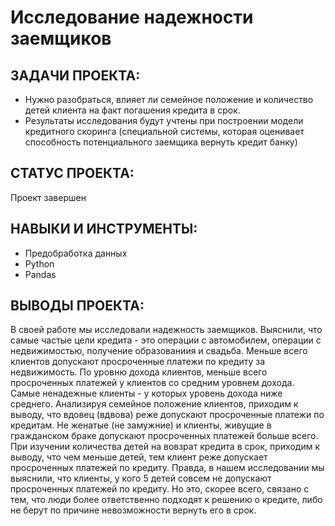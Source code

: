# Исследование надежности заемщиков

## ЗАДАЧИ ПРОЕКТА: 
* Нужно разобраться, влияет ли семейное положение и количество детей клиента на факт погашения кредита в срок.
* Результаты исследования будут учтены при построении модели кредитного скоринга (специальной системы, которая оценивает способность потенциального заемщика вернуть кредит банку)

## СТАТУС ПРОЕКТА:
Проект завершен

## НАВЫКИ И ИНСТРУМЕНТЫ:
* Предобработка данных
* Python
* Pandas

## ВЫВОДЫ ПРОЕКТА:
В своей работе мы исследовали надежность заемщиков. Выяснили, что самые частые цели кредита - это операции с автомобилем, операции с недвижимостью, получение образованиия и свадьба. Меньше всего клиентов допускают просроченные платежи по кредиту за недвижимость. По уровню дохода клиентов, меньше всего просроченных платежей у клиентов со средним уровнем дохода. Самые ненадежные клиенты - у которых уровень дохода ниже среднего. Анализируя семейное положение клиентов, приходим к выводу, что вдовец (вдвова) реже допускают просроченные платежи по кредитам. Не женатые (не замужние) и клиенты, живущие в гражданском браке допускают просроченных платежей больше всего. При изучении количества детей на вовзрат кредита в срок, приходим к выводу, что чем меньше детей, тем клиент реже допускает просроченных платежей по кредиту. Правда, в нашем исследовании мы выяснили, что клиенты, у кого 5 детей совсем не допускают просроченных платежей по кредиту. Но это, скорее всего, связано с тем, что люди более ответственно подходят к решению о кредите, либо не берут по причине невозможности вернуть его в срок.
